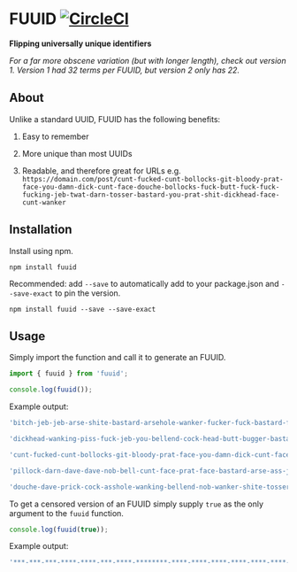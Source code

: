 # FUUID [![CircleCI](https://circleci.com/gh/JakeSidSmith/fuuid.svg?style=svg)](https://circleci.com/gh/JakeSidSmith/fuuid)

**Flipping universally unique identifiers**

*For a far more obscene variation (but with longer length), check out version 1. Version 1 had 32 terms per FUUID, but version 2 only has 22.*

## About

Unlike a standard UUID, FUUID has the following benefits:

1. Easy to remember

2. More unique than most UUIDs

3. Readable, and therefore great for URLs e.g. `https://domain.com/post/cunt-fucked-cunt-bollocks-git-bloody-prat-face-you-damn-dick-cunt-face-douche-bollocks-fuck-butt-fuck-fuck-fucking-jeb-twat-darn-tosser-bastard-you-prat-shit-dickhead-face-cunt-wanker`

## Installation

Install using npm.

```shell
npm install fuuid
```

Recommended: add `--save` to automatically add to your package.json and `--save-exact` to pin the version.

```shell
npm install fuuid --save --save-exact
```

## Usage

Simply import the function and call it to generate an FUUID.

```typescript
import { fuuid } from 'fuuid';

console.log(fuuid());
```

Example output:

```typescript
'bitch-jeb-jeb-arse-shite-bastard-arsehole-wanker-fucker-fuck-bastard-fuck-nob-damn-wank-fucked-wanker-nob-jeb-dick-git-piss-jeb-fucked-head-pillock-shite-bastard-face-butt-fucking-pillock'

'dickhead-wanking-piss-fuck-jeb-you-bellend-cock-head-butt-bugger-bastard-ass-shitting-bloody-asshole-dick-jeb-wank-pillock-piss-you-dickhead-arse-fucked-pillock-fucking-head-piss-fucked-crap-dick'

'cunt-fucked-cunt-bollocks-git-bloody-prat-face-you-damn-dick-cunt-face-douche-bollocks-fuck-butt-fuck-fuck-fucking-jeb-twat-darn-tosser-bastard-you-prat-shit-dickhead-face-cunt-wanker'

'pillock-darn-dave-dave-nob-bell-cunt-face-prat-face-bastard-arse-ass-jeb-fuck-head-fucking-piss-arse-fucked-jeb-asshole-bugger-crap-prat-pillock-fucker-jeb-bellend-dave-bellend-tosser'

'douche-dave-prick-cock-asshole-wanking-bellend-nob-wanker-shite-tosser-shite-butt-you-bastard-ass-wanker-shite-fucking-bell-jeb-arsehole-shitting-ass-git-butt-wanking-bellend-butt-douche-butt-shite'
```

To get a censored version of an FUUID simply supply `true` as the only argument to the `fuuid` function.

```typescript
console.log(fuuid(true));
```

Example output:

```typescript
'***-***-***-****-****-***-****-********-****-****-****-****-****-****-********-******-****-****-****-*******-********-****-****-****-****-****-******-****-********-****-****-*******'
```
